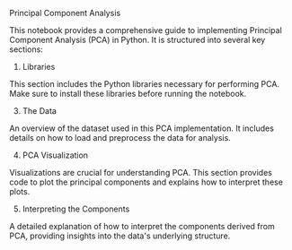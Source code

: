 Principal Component Analysis 

This notebook provides a comprehensive guide to implementing Principal Component Analysis (PCA) in Python. It is structured into several key sections:

1. Libraries
   
This section includes the Python libraries necessary for performing PCA. Make sure to install these libraries before running the notebook.

3. The Data
   
An overview of the dataset used in this PCA implementation. It includes details on how to load and preprocess the data for analysis.

4. PCA Visualization
   
Visualizations are crucial for understanding PCA. This section provides code to plot the principal components and explains how to interpret these plots.

5. Interpreting the Components
   
A detailed explanation of how to interpret the components derived from PCA, providing insights into the data's underlying structure.
